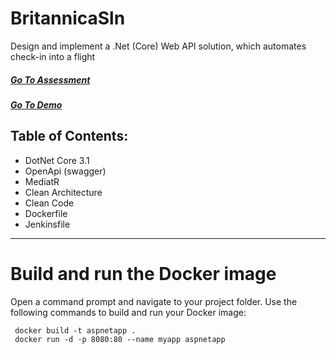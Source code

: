# BritannicaSln
Design and implement a .Net (Core) Web API solution, which automates check-in into a flight

##### [Go To Assessment](/Flight-Assessment.pdf)

##### [Go To Demo](http://ec2-15-161-128-43.eu-south-1.compute.amazonaws.com:8090/index.html)


## Table of Contents:
  - DotNet Core 3.1
  - OpenApi (swagger)
  - MediatR
  - Clean Architecture
  - Clean Code
  - Dockerfile
  - Jenkinsfile
___

# Build and run the Docker image
Open a command prompt and navigate to your project folder.
Use the following commands to build and run your Docker image:

```
 docker build -t aspnetapp .
 docker run -d -p 8080:80 --name myapp aspnetapp
 ```


  



